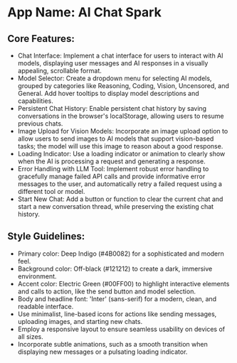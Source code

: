 # **App Name**: AI Chat Spark

## Core Features:

- Chat Interface: Implement a chat interface for users to interact with AI models, displaying user messages and AI responses in a visually appealing, scrollable format.
- Model Selector: Create a dropdown menu for selecting AI models, grouped by categories like Reasoning, Coding, Vision, Uncensored, and General. Add hover tooltips to display model descriptions and capabilities.
- Persistent Chat History: Enable persistent chat history by saving conversations in the browser's localStorage, allowing users to resume previous chats.
- Image Upload for Vision Models: Incorporate an image upload option to allow users to send images to AI models that support vision-based tasks; the model will use this image to reason about a good response.
- Loading Indicator: Use a loading indicator or animation to clearly show when the AI is processing a request and generating a response.
- Error Handling with LLM Tool: Implement robust error handling to gracefully manage failed API calls and provide informative error messages to the user, and automatically retry a failed request using a different tool or model.
- Start New Chat: Add a button or function to clear the current chat and start a new conversation thread, while preserving the existing chat history.

## Style Guidelines:

- Primary color: Deep Indigo (#4B0082) for a sophisticated and modern feel.
- Background color: Off-black (#121212) to create a dark, immersive environment.
- Accent color: Electric Green (#00FF00) to highlight interactive elements and calls to action, like the send button and model selection.
- Body and headline font: 'Inter' (sans-serif) for a modern, clean, and readable interface.
- Use minimalist, line-based icons for actions like sending messages, uploading images, and starting new chats.
- Employ a responsive layout to ensure seamless usability on devices of all sizes.
- Incorporate subtle animations, such as a smooth transition when displaying new messages or a pulsating loading indicator.